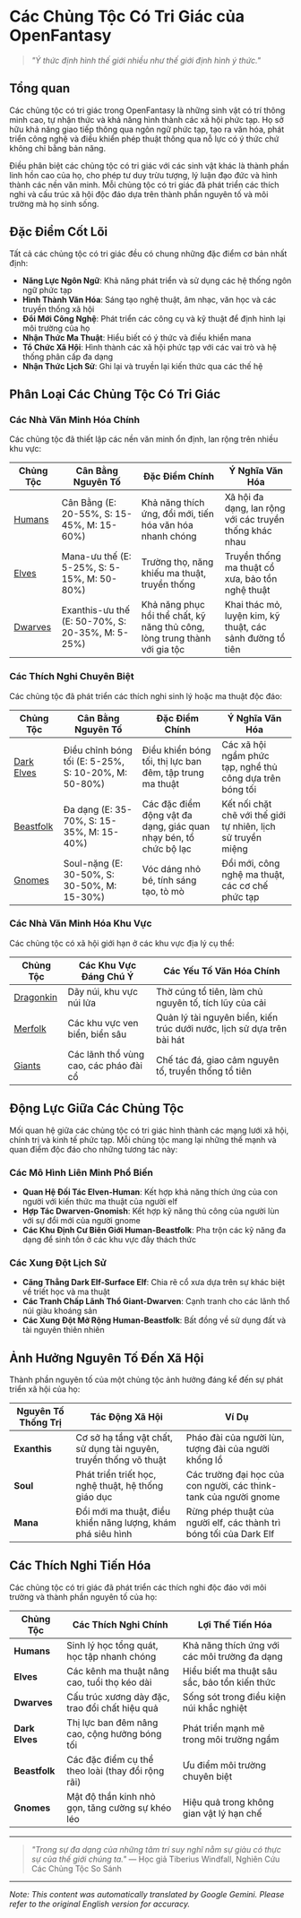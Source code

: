 # Các Chủng Tộc Có Tri Giác của OpenFantasy

> *"Ý thức định hình thế giới nhiều như thế giới định hình ý thức."*

## Tổng quan

Các chủng tộc có tri giác trong OpenFantasy là những sinh vật có trí thông minh cao, tự nhận thức và khả năng hình thành các xã hội phức tạp. Họ sở hữu khả năng giao tiếp thông qua ngôn ngữ phức tạp, tạo ra văn hóa, phát triển công nghệ và điều khiển phép thuật thông qua nỗ lực có ý thức chứ không chỉ bằng bản năng.

Điều phân biệt các chủng tộc có tri giác với các sinh vật khác là thành phần linh hồn cao của họ, cho phép tư duy trừu tượng, lý luận đạo đức và hình thành các nền văn minh. Mỗi chủng tộc có tri giác đã phát triển các thích nghi và cấu trúc xã hội độc đáo dựa trên thành phần nguyên tố và môi trường mà họ sinh sống.

## Đặc Điểm Cốt Lõi

Tất cả các chủng tộc có tri giác đều có chung những đặc điểm cơ bản nhất định:

- **Năng Lực Ngôn Ngữ**: Khả năng phát triển và sử dụng các hệ thống ngôn ngữ phức tạp
- **Hình Thành Văn Hóa**: Sáng tạo nghệ thuật, âm nhạc, văn học và các truyền thống xã hội
- **Đổi Mới Công Nghệ**: Phát triển các công cụ và kỹ thuật để định hình lại môi trường của họ
- **Nhận Thức Ma Thuật**: Hiểu biết có ý thức và điều khiển mana
- **Tổ Chức Xã Hội**: Hình thành các xã hội phức tạp với các vai trò và hệ thống phân cấp đa dạng
- **Nhận Thức Lịch Sử**: Ghi lại và truyền lại kiến thức qua các thế hệ

## Phân Loại Các Chủng Tộc Có Tri Giác

### Các Nhà Văn Minh Hóa Chính

Các chủng tộc đã thiết lập các nền văn minh ổn định, lan rộng trên nhiều khu vực:

| Chủng Tộc | Cân Bằng Nguyên Tố | Đặc Điểm Chính | Ý Nghĩa Văn Hóa |
|---------|-------------------|------------|----------------------|
| [Humans](Humans.md) | Cân Bằng (E: 20-55%, S: 15-45%, M: 15-60%) | Khả năng thích ứng, đổi mới, tiến hóa văn hóa nhanh chóng | Xã hội đa dạng, lan rộng với các truyền thống khác nhau |
| [Elves](Elves.md) | Mana-ưu thế (E: 5-25%, S: 5-15%, M: 50-80%) | Trường thọ, năng khiếu ma thuật, truyền thống | Truyền thống ma thuật cổ xưa, bảo tồn nghệ thuật |
| [Dwarves](Dwarves.md) | Exanthis-ưu thế (E: 50-70%, S: 20-35%, M: 5-25%) | Khả năng phục hồi thể chất, kỹ năng thủ công, lòng trung thành với gia tộc | Khai thác mỏ, luyện kim, kỹ thuật, các sảnh đường tổ tiên |

### Các Thích Nghi Chuyên Biệt

Các chủng tộc đã phát triển các thích nghi sinh lý hoặc ma thuật độc đáo:

| Chủng Tộc | Cân Bằng Nguyên Tố | Đặc Điểm Chính | Ý Nghĩa Văn Hóa |
|---------|-------------------|------------|----------------------|
| [Dark Elves](DarkElves.md) | Điều chỉnh bóng tối (E: 5-25%, S: 10-20%, M: 50-80%) | Điều khiển bóng tối, thị lực ban đêm, tập trung ma thuật | Các xã hội ngầm phức tạp, nghề thủ công dựa trên bóng tối |
| [Beastfolk](Beastfolk.md) | Đa dạng (E: 35-70%, S: 15-35%, M: 15-40%) | Các đặc điểm động vật đa dạng, giác quan nhạy bén, tổ chức bộ lạc | Kết nối chặt chẽ với thế giới tự nhiên, lịch sử truyền miệng |
| [Gnomes](Gnomes.md) | Soul-nặng (E: 30-50%, S: 30-50%, M: 15-30%) | Vóc dáng nhỏ bé, tính sáng tạo, tò mò | Đổi mới, công nghệ ma thuật, các cơ chế phức tạp |

### Các Nhà Văn Minh Hóa Khu Vực

Các chủng tộc có xã hội giới hạn ở các khu vực địa lý cụ thể:

| Chủng Tộc | Các Khu Vực Đáng Chú Ý | Các Yếu Tố Văn Hóa Chính |
|---------|----------------|------------------------|
| [Dragonkin](../Magical/Dragonkin.md) | Dãy núi, khu vực núi lửa | Thờ cúng tổ tiên, làm chủ nguyên tố, tích lũy của cải |
| [Merfolk](../Hybrid/Merfolk.md) | Các khu vực ven biển, biển sâu | Quản lý tài nguyên biển, kiến trúc dưới nước, lịch sử dựa trên bài hát |
| [Giants](../Monsters/Giants.md) | Các lãnh thổ vùng cao, các pháo đài cổ | Chế tác đá, giao cảm nguyên tố, truyền thống tổ tiên |

## Động Lực Giữa Các Chủng Tộc

Mối quan hệ giữa các chủng tộc có tri giác hình thành các mạng lưới xã hội, chính trị và kinh tế phức tạp. Mỗi chủng tộc mang lại những thế mạnh và quan điểm độc đáo cho những tương tác này:

### Các Mô Hình Liên Minh Phổ Biến

- **Quan Hệ Đối Tác Elven-Human**: Kết hợp khả năng thích ứng của con người với kiến thức ma thuật của người elf
- **Hợp Tác Dwarven-Gnomish**: Kết hợp kỹ năng thủ công của người lùn với sự đổi mới của người gnome
- **Các Khu Định Cư Biên Giới Human-Beastfolk**: Pha trộn các kỹ năng đa dạng để sinh tồn ở các khu vực đầy thách thức

### Các Xung Đột Lịch Sử

- **Căng Thẳng Dark Elf-Surface Elf**: Chia rẽ cổ xưa dựa trên sự khác biệt về triết học và ma thuật
- **Các Tranh Chấp Lãnh Thổ Giant-Dwarven**: Cạnh tranh cho các lãnh thổ núi giàu khoáng sản
- **Các Xung Đột Mở Rộng Human-Beastfolk**: Bất đồng về sử dụng đất và tài nguyên thiên nhiên

## Ảnh Hưởng Nguyên Tố Đến Xã Hội

Thành phần nguyên tố của một chủng tộc ảnh hưởng đáng kể đến sự phát triển xã hội của họ:

| Nguyên Tố Thống Trị | Tác Động Xã Hội | Ví Dụ |
|------------------|----------------|----------|
| **Exanthis** | Cơ sở hạ tầng vật chất, sử dụng tài nguyên, truyền thống võ thuật | Pháo đài của người lùn, tượng đài của người khổng lồ |
| **Soul** | Phát triển triết học, nghệ thuật, hệ thống giáo dục | Các trường đại học của con người, các think-tank của người gnome |
| **Mana** | Đổi mới ma thuật, điều khiển năng lượng, khám phá siêu hình | Rừng phép thuật của người elf, các thành trì bóng tối của Dark Elf |

## Các Thích Nghi Tiến Hóa

Các chủng tộc có tri giác đã phát triển các thích nghi độc đáo với môi trường và thành phần nguyên tố của họ:

| Chủng Tộc | Các Thích Nghi Chính | Lợi Thế Tiến Hóa |
|---------|----------------|------------------------|
| **Humans** | Sinh lý học tổng quát, học tập nhanh chóng | Khả năng thích ứng với các môi trường đa dạng |
| **Elves** | Các kênh ma thuật nâng cao, tuổi thọ kéo dài | Hiểu biết ma thuật sâu sắc, bảo tồn kiến thức |
| **Dwarves** | Cấu trúc xương dày đặc, trao đổi chất hiệu quả | Sống sót trong điều kiện núi khắc nghiệt |
| **Dark Elves** | Thị lực ban đêm nâng cao, cộng hưởng bóng tối | Phát triển mạnh mẽ trong môi trường ngầm |
| **Beastfolk** | Các đặc điểm cụ thể theo loài (thay đổi rộng rãi) | Ưu điểm môi trường chuyên biệt |
| **Gnomes** | Mật độ thần kinh nhỏ gọn, tăng cường sự khéo léo | Hiệu quả trong không gian vật lý hạn chế |

---

> *"Trong sự đa dạng của những tâm trí suy nghĩ nằm sự giàu có thực sự của thế giới chúng ta."* — Học giả Tiberius Windfall, Nghiên Cứu Các Chủng Tộc So Sánh


---
_Note: This content was automatically translated by Google Gemini. Please refer to the original English version for accuracy._